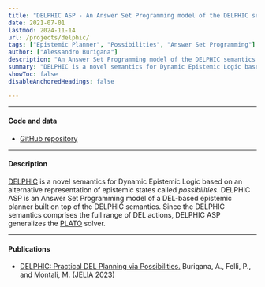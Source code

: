 ```yaml
---
title: "DELPHIC ASP - An Answer Set Programming model of the DELPHIC semantics"
date: 2021-07-01
lastmod: 2024-11-14
url: /projects/delphic/
tags: ["Epistemic Planner", "Possibilities", "Answer Set Programming"]
author: ["Alessandro Burigana"]
description: "An Answer Set Programming model of the DELPHIC semantics for DEL-based epistemic planning problems."
summary: "DELPHIC is a novel semantics for Dynamic Epistemic Logic based on an alternative representation of epistemic states called *possibilities*. DELPHIC ASP is an Answer Set Programming model of a DEL-based epistemic planner built on top of the DELPHIC semantics. Since the DELPHIC semantics comprises the full range of DEL actions, DELPHIC ASP generalizes the [PLATO](../plato/) solver."
showToc: false
disableAnchoredHeadings: false

---
```


---

#### Code and data
+ [GitHub repository](https://github.com/a-burigana/delphic_asp)

---

#### Description

[DELPHIC](../../papers/2023-09-24-jelia/) is a novel semantics for Dynamic Epistemic Logic based on an alternative representation of epistemic states called *possibilities*. DELPHIC ASP is an Answer Set Programming model of a DEL-based epistemic planner built on top of the DELPHIC semantics. Since the DELPHIC semantics comprises the full range of DEL actions, DELPHIC ASP generalizes the [PLATO](../plato/) solver.

---

#### Publications
+ [DELPHIC: Practical DEL Planning via Possibilities.](../../papers/2023-09-24-jelia/) Burigana, A., Felli, P., and Montali, M. (JELIA 2023)
